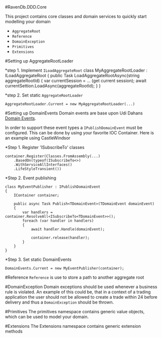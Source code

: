 ﻿#RavenDb.DDD.Core

This project contains core classes and domain services to quickly start modelling your domain

* `AggregateRoot`
* `Reference`
* `DomainException`
* `Primitives`
* `Extensions`

#Setting up AggregateRootLoader

*step 1. Implement `ILoadAggregateRoot`
	class MyAggregateRootLoader : ILoadAggregateRoot 
	{
		public Task<TAggregateRoot> LoadAggregateRootAsync<TAggregateRoot>(string aggregateRootId)
		{
			var currentSession = ... (get current session);
			await currentSettion.LoadAsync<TAggregateRoot>(aggregateRootId);
		}
	}

*step 2. Set static `AggregateRootLoader`

	AggregateRootLoader.Current = new MyAggregateRootLoader(...)

#Setting up DomainEvents
Domain events are base upon Udi Dahans [Domain Events](http://udidahan.com/2009/06/14/domain-events-salvation/).

In order to support these event types a `IPublishDomainEvent` must be configured. This can be done by using your favorite IOC Container.
Here is an example using CastleWindsor

*Step 1. Register 'ISubscribeTo' classes

	container.Register(Classes.FromAssembly(...)
		.BasedOn(typeof(ISubscribeTo<>)
		.WithServiceAllInterfaces()
		.LifeStyleTransient())

*Step 2. Event publishing

	class MyEventPublisher : IPublishDomainEvent
	{
		IContainer container;

		public async Task Publish<TDomainEvent>(TDomainEvent domainEvent)
		{
			var handlers = container.ResolveAll<ISubscribeTo<TDomainEvent>>();
			foreach (var handler in handlers)
			{
				await handler.Handle(domainEvent);
				
				container.release(handler);
			}
		}
	}

*Step 3. Set static DomainEvents
	
	DomainEvents.Current = new MyEventPublisher(container);

#Reference
`Reference` is use to store a path to another aggregate root

#DomainException
Domain exceptions should be used whenever a business rule is violated. An example of this could be, that in a context of a trading application the user should not be allowed to create a trade within 24 before delivery and thus a `DomainException` should be thrown.

#Primitives
The primitives namespace contains generic value objects, which can be used to model your domain.

#Extensions
The Extensions namespace contains generic extension methods
